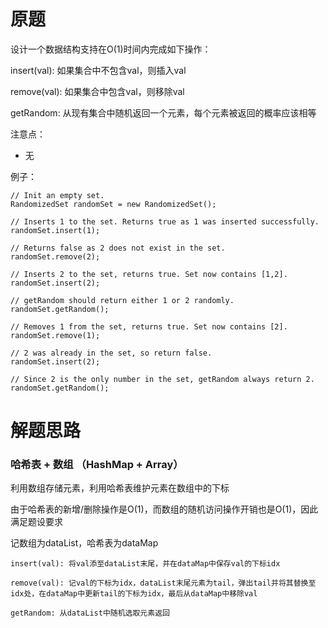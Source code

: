# 原题
设计一个数据结构支持在O(1)时间内完成如下操作：

insert(val): 如果集合中不包含val，则插入val

remove(val): 如果集合中包含val，则移除val

getRandom: 从现有集合中随机返回一个元素，每个元素被返回的概率应该相等

注意点：

  - 无

例子：

```
// Init an empty set.
RandomizedSet randomSet = new RandomizedSet();

// Inserts 1 to the set. Returns true as 1 was inserted successfully.
randomSet.insert(1);

// Returns false as 2 does not exist in the set.
randomSet.remove(2);

// Inserts 2 to the set, returns true. Set now contains [1,2].
randomSet.insert(2);

// getRandom should return either 1 or 2 randomly.
randomSet.getRandom();

// Removes 1 from the set, returns true. Set now contains [2].
randomSet.remove(1);

// 2 was already in the set, so return false.
randomSet.insert(2);

// Since 2 is the only number in the set, getRandom always return 2.
randomSet.getRandom();
```

# 解题思路
### 哈希表 + 数组 （HashMap + Array）

利用数组存储元素，利用哈希表维护元素在数组中的下标

由于哈希表的新增/删除操作是O(1)，而数组的随机访问操作开销也是O(1)，因此满足题设要求

记数组为dataList，哈希表为dataMap

```
insert(val): 将val添至dataList末尾，并在dataMap中保存val的下标idx

remove(val): 记val的下标为idx，dataList末尾元素为tail，弹出tail并将其替换至idx处，在dataMap中更新tail的下标为idx，最后从dataMap中移除val

getRandom: 从dataList中随机选取元素返回
```
